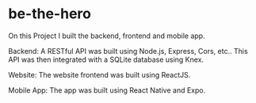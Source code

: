 # be-the-hero
On this Project I built the backend, frontend and mobile app.


Backend: A RESTful API was built using Node.js, Express, Cors, etc.. 
This API was then integrated with a SQLite database using Knex.

Website: The website frontend was built using ReactJS.

Mobile App: The app was built using React Native and Expo.
